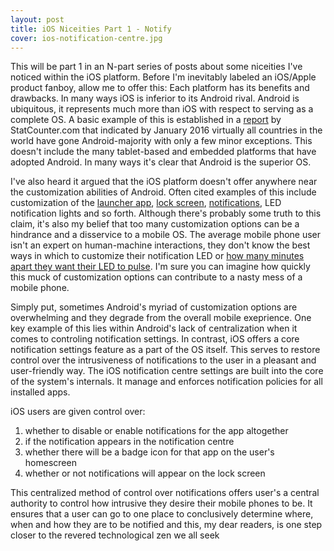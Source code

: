 ```yaml
---
layout: post
title: iOS Niceities Part 1 - Notify
cover: ios-notification-centre.jpg
---
```


This will be part 1 in an N-part series of posts about some niceities I've
noticed within the iOS platform. Before I'm inevitably labeled an iOS/Apple
product fanboy, allow me to offer this: Each platform has its benefits and 
drawbacks. In many ways iOS is inferior to its Android rival. Android is
ubiquitous, it represents much more than iOS with respect to serving as a
complete OS. A basic example of this is established in a 
[report](http://gs.statcounter.com/#mobile_os-ww-monthly-201601-201601-map) 
by StatCounter.com that
  indicated by January 2016 virtually all countries in the world have
    gone Android-majority with only 
  a few minor exceptions. This doesn't include the many tablet-based and
    embedded platforms that have adopted Android. In many ways it's clear that Android is the superior
    OS.

I've also heard it argued that the iOS platform
doesn't offer anywhere near the customization abilities of Android.
Often cited examples of this include customization of the 
[launcher app](https://play.google.com/store/search?q=Launchers&c=apps&docType=1&sp=CAFiCwoJTGF1bmNoZXJzegUYAMABAooBAggB%3AS%3AANO1ljLEjxw&hl=en), 
[lock screen](https://play.google.com/store/search?q=Lock%20Screen&c=apps&hl=en),
[notifications](https://play.google.com/store/search?q=Notifications&c=apps&hl=en), 
LED notification lights and so forth.
Although there's probably some truth to this claim, it's also my belief that 
too many 
customization options can be a hindrance and a disservice to a mobile OS. 
The average mobile phone user isn't an
expert on human-machine interactions, they don't know the best ways in which
to customize their notification LED or [how many minutes apart they want their
LED to pulse](https://play.google.com/store/apps/details?id=com.rageconsulting.android.lightflow&hl=en). I'm sure you can imagine how quickly this muck
of customization options can contribute to a nasty mess of a mobile phone.

Simply put, sometimes Android's myriad of customization options are overwhelming
and they degrade from the overall mobile exeprience. One key example of this
lies within Android's lack of centralization when it comes to controling 
notification settings. In contrast, iOS offers a core notification settings
feature as a part of the OS itself. This serves to restore control over
the intrusiveness of notifications to the user in a pleasant and user-friendly
way. The iOS notification centre settings are built into the core of the
system's internals. It manage and enforces notification policies for all 
installed apps.


iOS users are given control over:

1. whether to disable or enable notifications for the app altogether
2. if the notification appears in the notification centre
3. whether there will be a badge icon for that app on the user's homescreen
4. whether or not notifications will appear on the lock screen


This centralized method of control over notifications offers user's a central
authority to control how intrusive they desire their mobile phones to be. It
ensures that a user can go to one place to conclusively determine where, when
and how they are to be notified and this, my dear readers, is one step closer
to the revered technological zen we all seek
